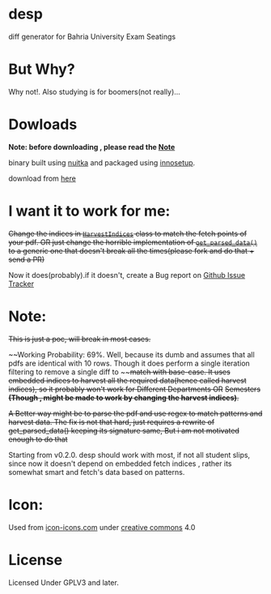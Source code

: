 # desp
diff generator for Bahria University Exam Seatings

# But Why?
Why not!. Also studying is for boomers(not really)...


# Dowloads
**Note: before downloading , please read the [Note](https://github.com/Justaus3r/desp#Note)**<br>

binary built using [nuitka](https://github.com/Nuitka/Nuitka) and packaged using [innosetup](https://jrsoftware.org/isinfo.php).

download from [here](https://github.com/Justaus3r/desp/releases/download/v0.2.1/desp-0.2.1_amd64.exe)


# I want it to work for me:
~~Change the indices in [```HarvestIndices```](https://github.com/Justaus3r/desp/blob/master/desp/parse_exam_pdf.py#L8) class to match the fetch points of your pdf. OR just change the horrible implementation of [``get_parsed_data()``](https://github.com/Justaus3r/desp/blob/master/desp/parse_exam_pdf.py#L30) to a generic one that doesn't break all the times(please fork and do that + send a PR)~~

Now it does(probably).if it doesn't, create a Bug report on [Github Issue Tracker](https://github.com/Justaus3r/desp/issues)

# Note:
~~This is just a poc, will break in most cases.~~

~~Working Probability: 69%. Well,  because its dumb and assumes that all pdfs are identical with 10 rows. Though it does perform a single iteration filtering to remove a single diff to ~~~~match with base-case. It uses embedded indices to harvest all the required data(hence called harvest indices), so it probably won't work for Different Departments OR~~
~~Semesters **(Though , might be made to work by changing the harvest indices)**.~~

~~A Better way might be to parse the pdf and use regex to match patterns and harvest data. The fix is not that hard, just requires a rewrite of get_parsed_data() keeping its signature same, But i am not motivated enough to do that~~

Starting from v0.2.0. desp should work with most, if not all student slips, since now it doesn't depend on embedded fetch indices , rather its somewhat smart and fetch's data based on patterns.

# Icon:
Used from [icon-icons.com](https://icon-icons.com/de/symbol/Diff/132439) under [creative commons](https://creativecommons.org/) 4.0 

# License
Licensed Under GPLV3 and later.
